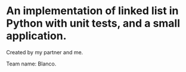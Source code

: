 # An implementation of linked list in Python with unit tests, and a small application.

Created by my partner and me.

Team name: Blanco.
